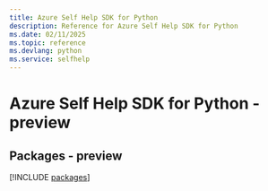 ```yaml
---
title: Azure Self Help SDK for Python
description: Reference for Azure Self Help SDK for Python
ms.date: 02/11/2025
ms.topic: reference
ms.devlang: python
ms.service: selfhelp
---
```

# Azure Self Help SDK for Python - preview
## Packages - preview
[!INCLUDE [packages](self-help-index.md)]
